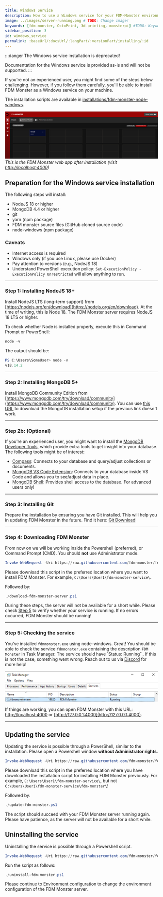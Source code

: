 ```yaml
---
title: Windows Service
description: How to use a Windows service for your FDM-Monster environment (deprecated)
image: ../images/server-running.png # TODO: Change image!
keywords: [fdm-monster, OctoPrint, 3d-printing, monsterpi] #TODO: Keywords!
sidebar_position: 3
id: windows_service
permalink: :baseUrl/:docsUrl/:langPart/:versionPart/installing/:id
---
```



:::danger
The Windows service installation is deprecated!

Documentation for the Windows service is provided as-is and will not be supported.
:::

If you're not an experienced user, you might find some of the steps below challenging. However, if you follow them carefully, you'll be able to install FDM Monster as a Windows service on your machine.

The installation scripts are available in [installations/fdm-monster-node-windows](https://github.com/fdm-monster/fdm-monster/tree/main/installations/fdm-monster-node-windows).

![Image](../images/server-running.png)
*This is the FDM Monster web app after installation (visit [http://localhost:4000](http://localhost:4000))*

## Preparation for the Windows service installation

The following steps will install:

- NodeJS 18 or higher
- MongoDB 4.4 or higher
- git
- yarn (npm package)
- FDM monster source files (GitHub cloned source code)
- node-windows (npm package)

### Caveats

- Internet access is required
- Windows only (if you use Linux, please use Docker)
- Pay attention to versions (e.g., NodeJS 18)
- Understand PowerShell execution policy: `Set-ExecutionPolicy -ExecutionPolicy Unrestricted` will allow anything to run.

---

### Step 1: Installing NodeJS 18+

Install NodeJS LTS (long-term support) from [https://nodejs.org/en/download](https://nodejs.org/en/download). At the time of writing, this is Node 18. The FDM Monster server requires NodeJS 18 LTS or higher.

To check whether Node is installed properly, execute this in Command Prompt or PowerShell:

```powershell
node -v
```

The output should be:

```powershell
PS C:\Users\SomeUser> node -v
v18.14.2
```

---

### Step 2: Installing MongoDB 5+

Install MongoDB Community Edition from [https://www.mongodb.com/try/download/community](https://www.mongodb.com/try/download/community).
You can use [this URL](https://fastdl.mongodb.org/windows/mongodb-windows-x86_64-6.0.5-signed.msi) to download the MongoDB installation setup
if the previous link doesn't work.

---

### Step 2b: (Optional)

If you're an experienced user, you might want to install the [MongoDB Developer Tools](https://www.mongodb.com/developer-tools), which provide extra tools to get insight into your database. The following tools might be of interest:

- [Compass](https://www.mongodb.com/products/compass): Connects to your database and query/adjust collections or documents.
- [MongoDB VS Code Extension](https://www.mongodb.com/products/vs-code): Connects to your database inside VS Code and allows you to see/adjust data in place.
- [MongoDB Shell](https://www.mongodb.com/products/shell): Provides shell access to the database. For advanced users only!

---

### Step 3: Installing Git

Prepare the installation by ensuring you have Git installed. This will help you in updating FDM Monster in the future. Find it here: [Git Download](https://git-scm.com/downloads)

---

### Step 4: Downloading FDM Monster

From now on we will be working inside the Powershell (preferred), or Command Prompt (CMD). You should **not** use Administrator mode.

```powershell
Invoke-WebRequest -Uri https://raw.githubusercontent.com/fdm-monster/fdm-monster/develop/installations/fdm-monster-node-windows/download-fdm-monster-server.ps1 -OutFile .\download-fdm-monster-server.ps1
```

Please download this script in the preferred location where you want to install FDM Monster. For example, `C:\Users\User1\fdm-monster-service\`.

Followed by:

```powershell
./download-fdm-monster-server.ps1
```

During these steps, the server will not be available for a short while. Please check [Step 5](#step-5-checking-the-service) to verify whether your service is running.
If no errors occurred, FDM Monster should be running!

---

### Step 5: Checking the service

You've installed `fdmmonster.exe` using node-windows. Great! You should be able to check the service `fdmmonster.exe` containing the description `FDM Monster` in Task Manager.
The service should have `Status: Running``. If this is not the case, something went wrong. Reach out to us via [Discord](https://discord.gg/mwA8uP8CMc) for more help!

![Image](../images/task-manager.png)

If things are working, you can open FDM Monster with this URL: [http://localhost:4000](http://localhost:4000) or [http://127.0.0.1:4000](http://127.0.0.1:4000).

---

## Updating the service

Updating the service is possible through a PowerShell, similar to the installation. Please open a Powershell window **without Administrator rights**.

```powershell
Invoke-WebRequest -Uri https://raw.githubusercontent.com/fdm-monster/fdm-monster/develop/installations/fdm-monster-node-windows/update-fdm-monster.ps1 -OutFile .\update-fdm-monster.ps1
```

Please download this script in the preferred location where you have downloaded the installation script for installing FDM Monster previously.
For example, `C:\Users\User1\fdm-monster-service\`, but not `C:\Users\User1\fdm-monster-service\fdm-monster\`!

Followed by:

```powershell
./update-fdm-monster.ps1
```

The script should succeed with your FDM Monster server running again. Please have patience, as the server will not be available for a short while.

## Uninstalling the service

Uninstalling the service is possible through a Powershell script.

```powershell
Invoke-WebRequest -Uri https://raw.githubusercontent.com/fdm-monster/fdm-monster/develop/installations/fdm-monster-node-windows/uninstall-fdm-monster.ps1 -OutFile .\uninstall-fdm-monster.ps1
```

Run the script as follows:

```powershell
./uninstall-fdm-monster.ps1
```

Please continue to [Environment configuration](../2_configuration/preconfiguration.md) to change the environment configuration of the FDM Monster server.
